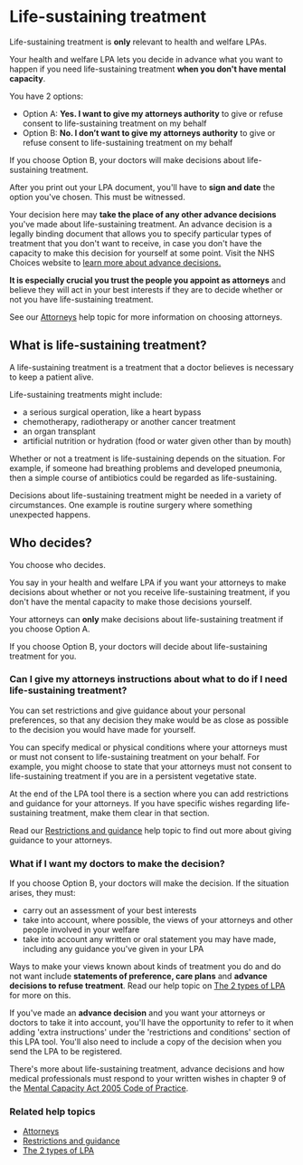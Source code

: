 # Life-sustaining treatment

Life-sustaining treatment is **only** relevant to health and welfare LPAs. 

Your health and welfare LPA lets you decide in advance what you want to happen if you need life-sustaining treatment **when you don't have mental capacity**. 

You have 2 options: 

* Option A: **Yes. I want to give my attorneys authority** to give or refuse consent to life-sustaining treatment on my behalf 
* Option B: **No. I don’t want to give my attorneys authority** to give or refuse consent to life-sustaining treatment on my behalf

If you choose Option B, your doctors will make decisions about life-sustaining treatment. 

After you print out your LPA document, you'll have to **sign and date** the option you've chosen. This must be witnessed. 

Your decision here may **take the place of any other advance decisions** you've made about life-sustaining treatment. An advance decision is a legally binding document that allows you to specify particular types of treatment that you don't want to receive, in case you don't have the capacity to make this decision for yourself at some point. Visit the NHS Choices website to <a href="http://www.nhs.uk/Planners/end-of-life-care/Pages/advance-decision-to-refuse-treatment.aspx" rel="external" target="_blank">learn more about advance decisions.</a>

**It is especially crucial you trust the people you appoint as attorneys** and believe they will act in your best interests if they are to decide whether or not you have life-sustaining treatment.

See our [Attorneys](#/help/attorneys) help topic for more information on choosing attorneys.


## What is life-sustaining treatment?

A life-sustaining treatment is a treatment that a doctor believes is necessary to keep a patient alive. 

Life-sustaining treatments might include:

* a serious surgical operation, like a heart bypass
* chemotherapy, radiotherapy or another cancer treatment
* an organ transplant
* artificial nutrition or hydration (food or water given other than by mouth)

Whether or not a treatment is life-sustaining depends on the situation. For example, if someone had breathing problems and developed pneumonia, then a simple course of antibiotics could be regarded as life-sustaining.

Decisions about life-sustaining treatment might be needed in a variety of circumstances. One example is routine surgery where something unexpected happens. 

## Who decides? 

You choose who decides. 

You say in your health and welfare LPA if you want your attorneys to make decisions about whether or not you receive life-sustaining treatment, if you don't have the mental capacity to make those decisions yourself.

Your attorneys can **only** make decisions about life-sustaining treatment if you choose Option A. 

If you choose Option B, your doctors will decide about life-sustaining treatment for you.

### Can I give my attorneys instructions about what to do if I need life-sustaining treatment?

You can set restrictions and give guidance about your personal preferences, so that any decision they make would be as close as possible to the decision you would have made for yourself.

You can specify medical or physical conditions where your attorneys must or must not consent to life-sustaining treatment on your behalf. For example, you might choose to state that your attorneys must not consent to life-sustaining treatment if you are in a persistent vegetative state.

At the end of the LPA tool there is a section where you can add restrictions and guidance for your attorneys. If you have specific wishes regarding life-sustaining treatment, make them clear in that section. 

Read our [Restrictions and guidance](#/help/restrictions-and-guidance) help topic to find out more about giving guidance to your attorneys.



### What if I want my doctors to make the decision?

If you choose Option B, your doctors will make the decision. If the situation arises, they must:

* carry out an assessment of your best interests
* take into account, where possible, the views of your attorneys and other people involved in your welfare
* take into account any written or oral statement you may have made, including any guidance you've given in your LPA

Ways to make your views known about kinds of treatment you do and do not want include **statements of preference, care plans** and **advance decisions to refuse treatment**. Read our help topic on [The 2 types of LPA](#/help/the-2-types-of-lpa) for more on this. 

If you've made an **advance decision** and you want your attorneys or doctors to take it into account, you'll have the opportunity to refer to it when adding 'extra instructions' under the 'restrictions and conditions' section of this LPA tool. You'll also need to include a copy of the decision when you send the LPA to be registered. 

There's more about life-sustaining treatment, advance decisions and how medical professionals must respond to your written wishes in chapter 9 of the <a href="http://www.justice.gov.uk/protecting-the-vulnerable/mental-capacity-act" rel="external" target="_blank">Mental Capacity Act 2005 Code of Practice</a>. 


### Related help topics
* [Attorneys](#/help/attorneys)
* [Restrictions and guidance](#/help/restrictions-and-guidance)
* [The 2 types of LPA](#/help/the-2-types-of-lpa)
